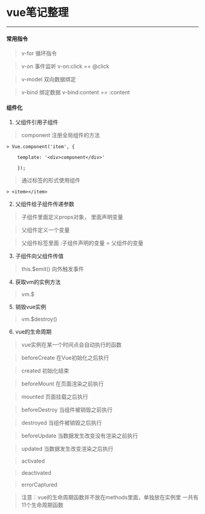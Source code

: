 # vue笔记整理

- - - - - - - - - 

#### 常用指令

> v-for 循环指令

> v-on 事件监听 v-on:click == @click

> v-model 双向数据绑定

> v-bind 绑定数据 v-bind:content == :content

#### 组件化

1. 父组件引用子组件

> component 注册全局组件的方法

	> Vue.component('item', {

		template: '<div>component</div>'

		});

> 通过标签的形式使用组件 
	
	> <item></item>

2. 父组件给子组件传递参数

> 子组件里面定义props对象， 里面声明变量

> 父组件定义一个变量

> 父组件标签里面 :子组件声明的变量 = 父组件的变量

3. 子组件向父组件传值

> this.$emit() 向外触发事件

4. 获取vm的实例方法

> vm.$

5. 销毁vue实例

> vm.$destroy()

6. vue的生命周期

> vue实例在某一个时间点会自动执行的函数

> beforeCreate 在Vue初始化之后执行

> created 初始化结束

> beforeMount 在页面渲染之前执行

> mounted 页面挂载之后执行

> beforeDestroy 当组件被销毁之前执行

> destroyed 当组件被销毁之后执行

> beforeUpdate 当数据发生改变没有渲染之前执行

> updated 当数据发生改变渲染之后执行

> activated 

> deactivated

> errorCaptured

> 注意：vue的生命周期函数并不放在methods里面，单独放在实例里 一共有11个生命周期函数





